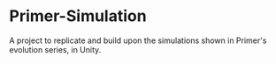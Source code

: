 # Primer-Simulation
A project to replicate and build upon the simulations shown in Primer's evolution series, in Unity.

